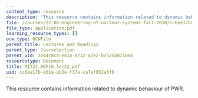 ```yaml
---
content_type: resource
description: 'This resource contains information related to dynamic behaviour of PWR. '
file: /courses/22-06-engineering-of-nuclear-systems-fall-2010/cc6ee17be61eab2ef37aca7af952a5f6_MIT22_06F10_lec22.pdf
file_type: application/pdf
learning_resource_types: []
ocw_type: OCWFile
parent_title: Lectures and Readings
parent_type: CourseSection
parent_uid: 3e44c0cd-e41a-0732-a2e2-bc525a0718ea
resourcetype: Document
title: MIT22_06F10_lec22.pdf
uid: cc6ee17b-e61e-ab2e-f37a-ca7af952a5f6
---
```

This resource contains information related to dynamic behaviour of PWR. 

